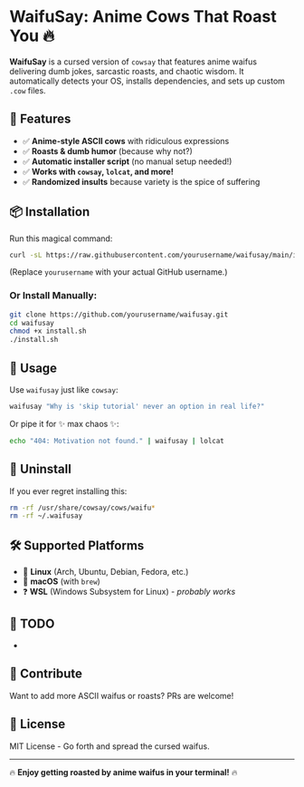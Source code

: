# WaifuSay: Anime Cows That Roast You 🔥

**WaifuSay** is a cursed version of `cowsay` that features anime waifus delivering dumb jokes, sarcastic roasts, and chaotic wisdom. It automatically detects your OS, installs dependencies, and sets up custom `.cow` files.

## 🎉 Features

- ✅ **Anime-style ASCII cows** with ridiculous expressions
- ✅ **Roasts & dumb humor** (because why not?)
- ✅ **Automatic installer script** (no manual setup needed!)
- ✅ **Works with ********`cowsay`********, ********`lolcat`********, and more!**
- ✅ **Randomized insults** because variety is the spice of suffering

## 📦 Installation

Run this magical command:

```bash
curl -sL https://raw.githubusercontent.com/yourusername/waifusay/main/install.sh | bash
```

(Replace `yourusername` with your actual GitHub username.)

### Or Install Manually:

```bash
git clone https://github.com/yourusername/waifusay.git
cd waifusay
chmod +x install.sh
./install.sh
```

## 🚀 Usage

Use `waifusay` just like `cowsay`:

```bash
waifusay "Why is 'skip tutorial' never an option in real life?"
```

Or pipe it for ✨ max chaos ✨:

```bash
echo "404: Motivation not found." | waifusay | lolcat
```

## 🔧 Uninstall

If you ever regret installing this:

```bash
rm -rf /usr/share/cowsay/cows/waifu*
rm -rf ~/.waifusay
```

## 🛠 Supported Platforms

- 🐧 **Linux** (Arch, Ubuntu, Debian, Fedora, etc.)
- 🍏 **macOS** (with `brew`)
- ❓ **WSL** (Windows Subsystem for Linux) - *probably works*

## 📝 TODO

-

## 💖 Contribute

Want to add more ASCII waifus or roasts? PRs are welcome!

## 📜 License

MIT License - Go forth and spread the cursed waifus.

---

🔥 **Enjoy getting roasted by anime waifus in your terminal!** 🔥

